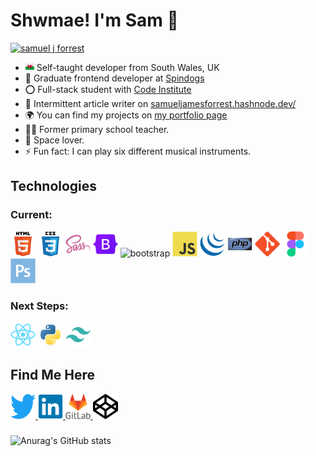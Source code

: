 # Shwmae! I'm Sam 👋

<p align="left"> <a href="https://twitter.com/samueljforrest" target="blank"><img src="https://img.shields.io/twitter/follow/samueljforrest?logo=twitter&style=for-the-badge" alt="samuel j forrest" /></a> </p>

- <img src="img/welsh-flag-emoji.png" width=14> Self-taught developer from South Wales, UK
- 🐶 Graduate frontend developer at [Spindogs](https://www.spindogs.co.uk/)
- ⭕ Full-stack student with [Code Institute](https://codeinstitute.net/)
- 📝 Intermittent article writer on [samueljamesforrest.hashnode.dev/](https://samueljamesforrest.hashnode.dev/)
- 🌍 You can find my projects on [my portfolio page](https://www.samueljamesforrest.com)
- 👨‍🏫 Former primary school teacher.
- 🚀 Space lover.
- ⚡ Fun fact: I can play six different musical instruments.

## Technologies

### Current:

<span>
    <img src="https://raw.githubusercontent.com/devicons/devicon/master/icons/html5/html5-original-wordmark.svg" alt="hmtl5" width="40" height="40" />
</span>
<span>
    <img src="https://raw.githubusercontent.com/devicons/devicon/master/icons/css3/css3-original-wordmark.svg" alt="css3" width="40" height="40" />
</span>
<span>
    <img src="https://raw.githubusercontent.com/devicons/devicon/master/icons/sass/sass-original.svg" alt="sass" width="40" height="40" />
</span>    
<span>
    <img src="https://raw.githubusercontent.com/devicons/devicon/master/icons/bootstrap/bootstrap-original.svg" alt="bootstrap" width="40" height="40" />
</span>    
<span>
    <img src="http://materializecss.com/res/materialize.svg" alt="bootstrap" width="40" height="40" />
</span>    
<span>
    <img src="https://raw.githubusercontent.com/devicons/devicon/master/icons/javascript/javascript-original.svg" alt="javascript" width="40" height="40" />
</span>    
<span>
    <img src="https://raw.githubusercontent.com/devicons/devicon/master/icons/jquery/jquery-original.svg" alt="jquery" width="40" height="40" />
</span>    
<span>
    <img src="https://raw.githubusercontent.com/devicons/devicon/master/icons/php/php-original.svg" alt="php" width="40" height="40" />
</span>    
<span>
    <img src="https://raw.githubusercontent.com/devicons/devicon/master/icons/git/git-original.svg" alt="git" width="40" height="40" />
</span>    
<span>
    <img src="https://raw.githubusercontent.com/devicons/devicon/master/icons/figma/figma-original.svg" alt="figma" width="40" height="40" />
</span>    
<span>
    <img src="https://raw.githubusercontent.com/devicons/devicon/master/icons/photoshop/photoshop-plain.svg" alt="photoshop" width="40" height="40" />
</span>

### Next Steps:

<span>
    <img src="https://raw.githubusercontent.com/devicons/devicon/master/icons/react/react-original.svg" alt="react" width="40" height="40" />
</span>
<span>
    <img src="https://raw.githubusercontent.com/devicons/devicon/master/icons/python/python-original.svg" alt="python" width="40" height="40" />
</span>
<span>
    <img src="https://raw.githubusercontent.com/devicons/devicon/master/icons/tailwindcss/tailwindcss-plain.svg" alt="tailwind" width="40" height="40" />
</span>

<br />

## Find Me Here

<a href="https://twitter.com/samueljforrest" target="_blank" rel="noreferrer">
    <img src="https://raw.githubusercontent.com/devicons/devicon/master/icons/twitter/twitter-original.svg" alt="linkedin" width="40" height="40" />
</a>
<a href="https://www.linkedin.com/in/samueljamesforrest/" target="_blank" rel="noreferrer">
    <img src="https://raw.githubusercontent.com/devicons/devicon/master/icons/linkedin/linkedin-original.svg" alt="linkedin" width="40" height="40" />
</a>
<a href="https://gitlab.com/Samoftheforrest" target="_blank" rel="noreferrer">
    <img src="https://raw.githubusercontent.com/devicons/devicon/master/icons/gitlab/gitlab-original-wordmark.svg" alt="gitlab" width="40" height="40" />
</a>
<a href="https://codepen.io/samueljforrest" target="_blank" rel="noreferrer">
    <img src="https://raw.githubusercontent.com/devicons/devicon/master/icons/codepen/codepen-plain.svg" alt="codepen" width="40" height="40" />
</a>

###

![Anurag's GitHub stats](https://github-readme-stats.vercel.app/api?username=SamuelJForrest&show_icons=true&theme=tokyonight)

<!--
**SamuelJForrest/SamuelJForrest** is a ✨ _special_ ✨ repository because its `README.md` (this file) appears on your GitHub profile.

Here are some ideas to get you started:

- 🔭 I’m currently working on ...
- 🌱 I’m currently learning ...
- 👯 I’m looking to collaborate on ...
- 🤔 I’m looking for help with ...
- 💬 Ask me about ...
- 📫 How to reach me: ...
- 😄 Pronouns: ...
- ⚡ Fun fact: ...
-->
